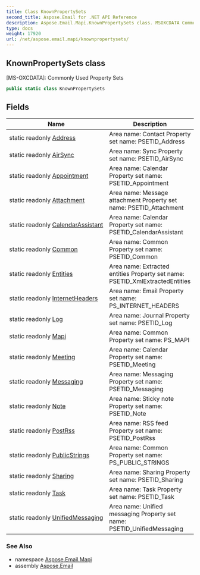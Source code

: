 ```yaml
---
title: Class KnownPropertySets
second_title: Aspose.Email for .NET API Reference
description: Aspose.Email.Mapi.KnownPropertySets class. MSOXCDATA Commonly Used Property Sets
type: docs
weight: 17920
url: /net/aspose.email.mapi/knownpropertysets/
---
```

## KnownPropertySets class

[MS-OXCDATA]: Commonly Used Property Sets

```csharp
public static class KnownPropertySets
```

## Fields

| Name | Description |
| --- | --- |
| static readonly [Address](../../aspose.email.mapi/knownpropertysets/address/) | Area name: Contact Property set name: PSETID_Address |
| static readonly [AirSync](../../aspose.email.mapi/knownpropertysets/airsync/) | Area name: Sync Property set name: PSETID_AirSync |
| static readonly [Appointment](../../aspose.email.mapi/knownpropertysets/appointment/) | Area name: Calendar Property set name: PSETID_Appointment |
| static readonly [Attachment](../../aspose.email.mapi/knownpropertysets/attachment/) | Area name: Message attachment Property set name: PSETID_Attachment |
| static readonly [CalendarAssistant](../../aspose.email.mapi/knownpropertysets/calendarassistant/) | Area name: Calendar Property set name: PSETID_CalendarAssistant |
| static readonly [Common](../../aspose.email.mapi/knownpropertysets/common/) | Area name: Common Property set name: PSETID_Common |
| static readonly [Entities](../../aspose.email.mapi/knownpropertysets/entities/) | Area name: Extracted entities Property set name: PSETID_XmlExtractedEntities |
| static readonly [InternetHeaders](../../aspose.email.mapi/knownpropertysets/internetheaders/) | Area name: Email Property set name: PS_INTERNET_HEADERS |
| static readonly [Log](../../aspose.email.mapi/knownpropertysets/log/) | Area name: Journal Property set name: PSETID_Log |
| static readonly [Mapi](../../aspose.email.mapi/knownpropertysets/mapi/) | Area name: Common Property set name: PS_MAPI |
| static readonly [Meeting](../../aspose.email.mapi/knownpropertysets/meeting/) | Area name: Calendar Property set name: PSETID_Meeting |
| static readonly [Messaging](../../aspose.email.mapi/knownpropertysets/messaging/) | Area name: Messaging Property set name: PSETID_Messaging |
| static readonly [Note](../../aspose.email.mapi/knownpropertysets/note/) | Area name: Sticky note Property set name: PSETID_Note |
| static readonly [PostRss](../../aspose.email.mapi/knownpropertysets/postrss/) | Area name: RSS feed Property set name: PSETID_PostRss |
| static readonly [PublicStrings](../../aspose.email.mapi/knownpropertysets/publicstrings/) | Area name: Common Property set name: PS_PUBLIC_STRINGS |
| static readonly [Sharing](../../aspose.email.mapi/knownpropertysets/sharing/) | Area name: Sharing Property set name: PSETID_Sharing |
| static readonly [Task](../../aspose.email.mapi/knownpropertysets/task/) | Area name: Task Property set name: PSETID_Task |
| static readonly [UnifiedMessaging](../../aspose.email.mapi/knownpropertysets/unifiedmessaging/) | Area name: Unified messaging Property set name: PSETID_UnifiedMessaging |

### See Also

* namespace [Aspose.Email.Mapi](../../aspose.email.mapi/)
* assembly [Aspose.Email](../../)


